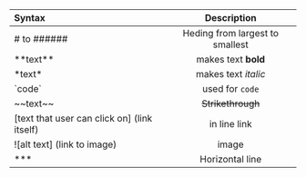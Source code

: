 
| Syntax | Description |
| :---   |    :---:    |
|\# to \#\#\#\#\#\#| Heding from largest to smallest|
|\*\*text\*\*| makes text **bold**|
|\*text\* | makes text *italic*|
|\`code\` | used for `code`|
|\~\~text\~\~ |~~Strikethrough~~|
| \[text that user can click on\] \(link itself\)| in line link|
|\!\[alt text\] \(link to image\) |image|
|\*\*\*|Horizontal line|
